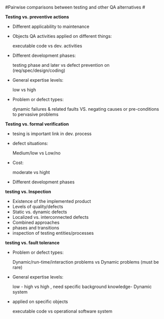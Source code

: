 #Pairwise comparisons between testing and other QA alternatives #


**Testing vs. preventive actions**

- Different applicability to maintenance
- Objects QA activities applied on different things:
    
    executable code vs dev. activities
- Different development phases: 
  
    testing phase and later vs defect prevention on (req/spec/design/coding)
- General expertise levels:

    low vs high
- Problem or defect types:

     dynamic failures & related faults VS. negating causes or pre-conditions to pervasive problems

**Testing vs. formal verification**

- tesing is important link in dev. process
- defect situations:

    Medium/low vs  Low/no
- Cost:

    moderate vs hight
- Different development phases

**testing vs. Inspection**

- Existence of the implemented product
- Levels of quality/defects
- Static vs. dynamic defects
- Localized vs. interconnected defects
- Combined approaches
- phases and transitions
- inspection of testing entities/processes

**testing vs. fault tolerance**

- Problem or defect types:

    Dynamic/run-time/interaction problems vs Dynamic problems (must be rare)

- General expertise levels:

    low - high vs high , need specific background knowledge- Dynamic system
- applied on specific objects
    
    executable code vs operational software system









